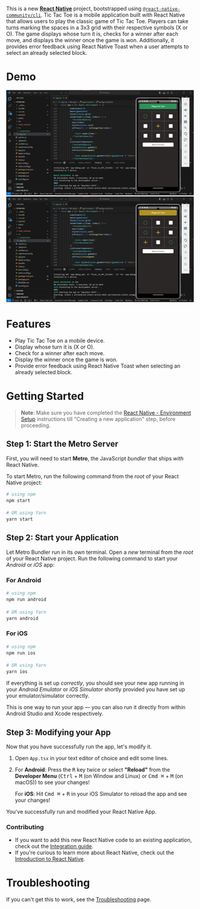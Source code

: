 This is a new [**React Native**](https://reactnative.dev) project, bootstrapped using [`@react-native-community/cli`](https://github.com/react-native-community/cli).
Tic Tac Toe is a mobile application built with React Native that allows users to play the classic game of Tic Tac Toe. Players can take turns marking the spaces in a 3x3 grid with their respective symbols (X or O). The game displays whose turn it is, checks for a winner after each move, and displays the winner once the game is won. Additionally, it provides error feedback using React Native Toast when a user attempts to select an already selected block.

# Demo
![ss1](assets/ss1.png)
![ss2](assets/ss2.png)

# Features
- Play Tic Tac Toe on a mobile device.
- Display whose turn it is (X or O).
- Check for a winner after each move.
- Display the winner once the game is won.
- Provide error feedback using React Native Toast when selecting an already selected block.

# Getting Started

>**Note**: Make sure you have completed the [React Native - Environment Setup](https://reactnative.dev/docs/environment-setup) instructions till "Creating a new application" step, before proceeding.

## Step 1: Start the Metro Server

First, you will need to start **Metro**, the JavaScript _bundler_ that ships _with_ React Native.

To start Metro, run the following command from the _root_ of your React Native project:

```bash
# using npm
npm start

# OR using Yarn
yarn start
```

## Step 2: Start your Application

Let Metro Bundler run in its _own_ terminal. Open a _new_ terminal from the _root_ of your React Native project. Run the following command to start your _Android_ or _iOS_ app:

### For Android

```bash
# using npm
npm run android

# OR using Yarn
yarn android
```

### For iOS

```bash
# using npm
npm run ios

# OR using Yarn
yarn ios
```

If everything is set up _correctly_, you should see your new app running in your _Android Emulator_ or _iOS Simulator_ shortly provided you have set up your emulator/simulator correctly.

This is one way to run your app — you can also run it directly from within Android Studio and Xcode respectively.

## Step 3: Modifying your App

Now that you have successfully run the app, let's modify it.

1. Open `App.tsx` in your text editor of choice and edit some lines.
2. For **Android**: Press the <kbd>R</kbd> key twice or select **"Reload"** from the **Developer Menu** (<kbd>Ctrl</kbd> + <kbd>M</kbd> (on Window and Linux) or <kbd>Cmd ⌘</kbd> + <kbd>M</kbd> (on macOS)) to see your changes!

   For **iOS**: Hit <kbd>Cmd ⌘</kbd> + <kbd>R</kbd> in your iOS Simulator to reload the app and see your changes!

You've successfully run and modified your React Native App.

### Contributing

- If you want to add this new React Native code to an existing application, check out the [Integration guide](https://reactnative.dev/docs/integration-with-existing-apps).
- If you're curious to learn more about React Native, check out the [Introduction to React Native](https://reactnative.dev/docs/getting-started).

# Troubleshooting

If you can't get this to work, see the [Troubleshooting](https://reactnative.dev/docs/troubleshooting) page.